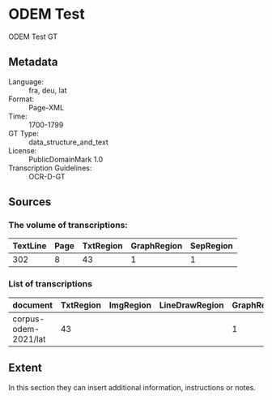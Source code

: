 <div>
   <h1 id="title">ODEM Test</h1>
   <p id="paragraph">ODEM Test GT</p>
   <h2>Metadata</h2>
   <dl class="grid">
      <dt id="Language">Language:</dt>
      <dd>fra, deu, lat</dd>
      <dt id="Format">Format:</dt>
      <dd>Page-XML</dd>
      <dt id="Time">Time:</dt>
      <dd>1700-1799</dd>
      <dt id="GTT">GT Type:</dt>
      <dd>data_structure_and_text</dd>
      <dt id="License">License:</dt>
      <dd>PublicDomainMark 1.0</dd>
      <dt id="Guidelines">Transcription Guidelines:</dt>
      <dd>OCR-D-GT</dd>
   </dl>
   <h2>Sources</h2>
   <h3>The volume of transcriptions:</h3>
   <table id="table_id">
      <thead>
         <tr>
            <th>TextLine</th>
            <th>Page</th>
            <th>TxtRegion</th>
            <th>GraphRegion</th>
            <th>SepRegion</th>
         </tr>
      </thead>
      <tbody>
         <tr>
            <td>302</td>
            <td>8</td>
            <td>43</td>
            <td>1</td>
            <td>1</td>
         </tr>
      </tbody>
   </table>
   <div id="transcriptions">
      <h3>List of transcriptions</h3>
      <div>
         <table id="table_id" class="display">
            <thead>
               <tr>
                  <th>document</th>
                  <th>TxtRegion</th>
                  <th>ImgRegion</th>
                  <th>LineDrawRegion</th>
                  <th>GraphRegion</th>
                  <th>TabRegion</th>
                  <th>ChartRegion</th>
                  <th>SepRegion</th>
                  <th>MathRegion</th>
                  <th>ChemRegion</th>
                  <th>MusicRegion</th>
                  <th>AdRegion</th>
                  <th>NoiseRegion</th>
                  <th>UnkownRegion</th>
                  <th>CustomRegion</th>
                  <th>TextLine</th>
                  <th>Page</th>
               </tr>
            </thead>
            <tbody>
               <tr>
                  <td>corpus-odem-2021/lat</td>
                  <td>43</td>
                  <td/>
                  <td/>
                  <td>1</td>
                  <td/>
                  <td/>
                  <td>1</td>
                  <td/>
                  <td/>
                  <td/>
                  <td/>
                  <td/>
                  <td/>
                  <td/>
                  <td>302</td>
                  <td>8</td>
               </tr>
            </tbody>
         </table>
      </div>
   </div>
   <div id="extent">
      <h2>Extent</h2>
      <p>
                                In this section they can insert additional information, instructions or notes.
                            </p>
   </div>
</div>
